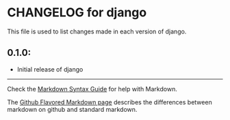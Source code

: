# CHANGELOG for django

This file is used to list changes made in each version of django.

## 0.1.0:

* Initial release of django

- - -
Check the [Markdown Syntax Guide](http://daringfireball.net/projects/markdown/syntax) for help with Markdown.

The [Github Flavored Markdown page](http://github.github.com/github-flavored-markdown/) describes the differences between markdown on github and standard markdown.
